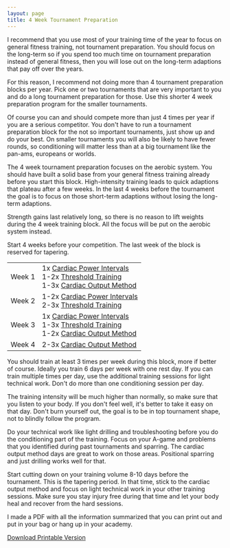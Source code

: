 ```yaml
---
layout: page
title: 4 Week Tournament Preparation
---
```


I recommend that you use most of your training time of the year to focus on general fitness training, not tournament preparation. You should focus on the long-term so if you spend too much time on tournament preparation instead of general fitness, then you will lose out on the long-term adaptions that pay off over the years.

For this reason, I recommend not doing more than 4 tournament preparation blocks per year. Pick one or two tournaments that are very important to you and do a long tournament preparation for those. Use this shorter 4 week preparation program for the smaller tournaments.

Of course you can and should compete more than just 4 times per year if you are a serious competitor. You don't have to run a tournament preparation block for the not so important tournaments, just show up and do your best. On smaller tournaments you will also be likely to have fewer rounds, so conditioning will matter less than at a big tournament like the pan-ams, europeans or worlds.

The 4 week tournament preparation focuses on the aerobic system. You should have built a solid base from your general fitness training already before you start this block. High-intensity training leads to quick adaptions that plateau after a few weeks. In the last 4 weeks before the tournament the goal is to focus on those short-term adaptions without losing the long-term adaptions.

Strength gains last relatively long, so there is no reason to lift weights during the 4 week training block. All the focus will be put on the aerobic system instead.

Start 4 weeks before your competition. The last week of the block is reserved for tapering.

<table>
<tbody>
    <tr>
        <td>Week 1</td>
        <td>
        1x <a href="/cardiac-power-intervals">Cardiac Power Intervals</a><br>
        1-2x <a href="/threshold-training">Threshold Training</a><br>
        1-3x <a href="/cardiac-output-method">Cardiac Output Method</a>
        </td>
    </tr>
    <tr>
        <td>Week 2</td>
        <td>
        1-2x <a href="/cardiac-power-intervals">Cardiac Power Intervals</a><br>
        2-3x <a href="/threshold-training">Threshold Training</a>
        </td>
    </tr>
    <tr>
        <td>Week 3</td>
        <td>
        1x <a href="/cardiac-power-intervals">Cardiac Power Intervals</a><br>
        1-3x <a href="/threshold-training">Threshold Training</a><br>
        1-2x <a href="/cardiac-output-method">Cardiac Output Method</a>
        </td>
    </tr>
    <tr>
        <td>Week 4</td>
        <td>
        2-3x <a href="/cardiac-output-method">Cardiac Output Method</a>
        </td>
    </tr>
</tbody>
</table>

You should train at least 3 times per week during this block, more if better of course. Ideally you train 6 days per week with one rest day. If you can train multiple times per day, use the additional training sessions for light technical work. Don't do more than one conditioning session per day.

The training intensity will be much higher than normally, so make sure that you listen to your body. If you don't feel well, it's better to take it easy on that day. Don't burn yourself out, the goal is to be in top tournament shape, not to blindly follow the program.

Do your technical work like light drilling and troubleshooting before you do the conditioning part of the training. Focus on your A-game and problems that you identified during past tournaments and sparring. The cardiac output method days are great to work on those areas. Positional sparring and just drilling works well for that.

Start cutting down on your training volume 8-10 days before the tournament. This is the tapering period. In that time, stick to the cardiac output method and focus on light technical work in your other training sessions. Make sure you stay injury free during that time and let your body heal and recover from the hard sessions.

I made a PDF with all the information summarized that you can print out and put in your bag or hang up in your academy.

<a href="/files/4-week-tournament-preparation.pdf" class="btn btn-primary btn-lg" download>Download Printable Version</a>
